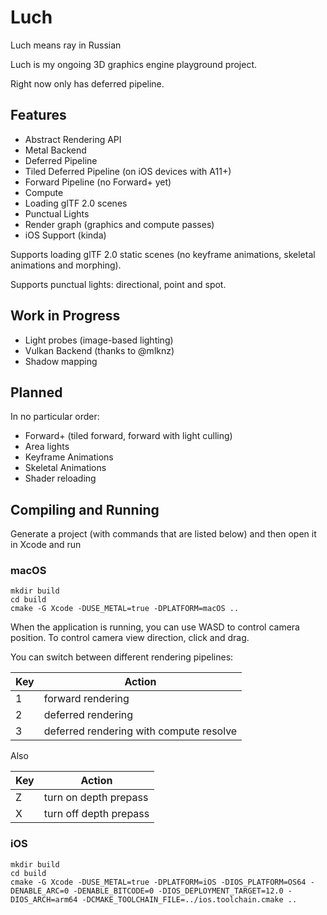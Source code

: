 # Luch

Luch means ray in Russian

Luch is my ongoing 3D graphics engine playground project.

Right now only has deferred pipeline.

## Features
* Abstract Rendering API
* Metal Backend
* Deferred Pipeline
* Tiled Deferred Pipeline (on iOS devices with A11+)
* Forward Pipeline (no Forward+ yet)
* Compute
* Loading glTF 2.0 scenes
* Punctual Lights
* Render graph (graphics and compute passes)
* iOS Support (kinda)

Supports loading glTF 2.0 static scenes (no keyframe animations, skeletal animations and morphing).

Supports punctual lights: directional, point and spot.

## Work in Progress
* Light probes (image-based lighting)
* Vulkan Backend (thanks to @mlknz)
* Shadow mapping

## Planned
In no particular order:
* Forward+ (tiled forward, forward with light culling)
* Area lights
* Keyframe Animations
* Skeletal Animations
* Shader reloading

## Compiling and Running

Generate a project (with commands that are listed below) and then open it in Xcode and run

### macOS

```
mkdir build
cd build
cmake -G Xcode -DUSE_METAL=true -DPLATFORM=macOS ..
```

When the application is running, you can use WASD to control camera position.
To control camera view direction, click and drag.

You can switch between different rendering pipelines:

| Key | Action |
| --- | --- |
| 1 | forward rendering |
| 2 | deferred rendering |
| 3 | deferred rendering with compute resolve |

Also

| Key | Action |
| --- | --- |
| Z | turn on depth prepass |
| X | turn off depth prepass |

### iOS

```
mkdir build
cd build
cmake -G Xcode -DUSE_METAL=true -DPLATFORM=iOS -DIOS_PLATFORM=OS64 -DENABLE_ARC=0 -DENABLE_BITCODE=0 -DIOS_DEPLOYMENT_TARGET=12.0 -DIOS_ARCH=arm64 -DCMAKE_TOOLCHAIN_FILE=../ios.toolchain.cmake ..
```
